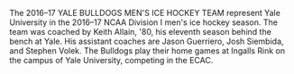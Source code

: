 The 2016–17 YALE BULLDOGS MEN'S ICE HOCKEY TEAM represent Yale University in the 2016–17 NCAA Division I men's ice hockey season. The team was coached by Keith Allain, '80, his eleventh season behind the bench at Yale. His assistant coaches are Jason Guerriero, Josh Siembida, and Stephen Volek. The Bulldogs play their home games at Ingalls Rink on the campus of Yale University, competing in the ECAC.
